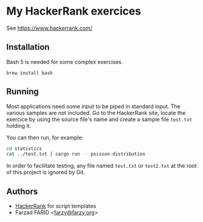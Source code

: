 # My HackerRank exercices

See https://www.hackerrank.com/

## Installation

Bash 5 is needed for some complex exercises.

    brew install bash

## Running

Most applications need some input to be piped in standard input. The various samples
are not included. Go to the HackerRank site, locate the exercice by using the source
file's name and create a sample file `test.txt` holding it.

You can then run, for example:

````bash
cd statistics
cat ../test.txt | cargo run -- poisson-distribution
````

In order to facilitate testing, any file named `test.txt` or `test2.txt` at the root
of this project is ignored by Git.

## Authors

* [HackerRank](https://www.hackerrank.com/) for script templates
* Farzad FARID <[farzy@farzy.org](mailto:farzy@farzy.org)>
